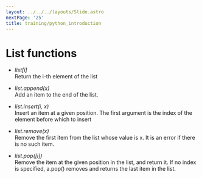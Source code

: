 ```yaml
---
layout: ../../../layouts/Slide.astro
nextPage: '25'
title: training/python_introduction
---
```




# List functions 

- _list\[i]_  
  Return the i-th element of the list
  
- _list.append(x)_  
  Add an item to the end of the list.

- _list.insert(i, x)_  
  Insert an item at a given position. The first argument is the index of the element before which to insert

- _list.remove(x)_  
  Remove the first item from the list whose value is x. It is an error if there is no such item.

- _list.pop([i])_  
  Remove the item at the given position in the list, and return it. If no index is specified, a.pop() removes and returns the last item in the list.